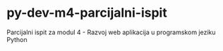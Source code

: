# py-dev-m4-parcijalni-ispit
Parcijalni ispit za modul 4 - Razvoj web aplikacija u programskom jeziku Python
